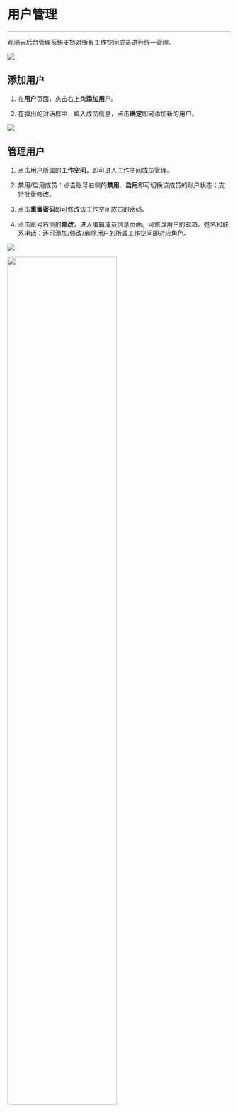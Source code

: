 # 用户管理
---


观测云后台管理系统支持对所有工作空间成员进行统一管理。

![](img/17.deployment_1.png)

## 添加用户

1. 在**用户**页面，点击右上角**添加用户**。

2. 在弹出的对话框中，填入成员信息，点击**确定**即可添加新的用户。

![](img/17.deployment_2.png)

## 管理用户

1. 点击用户所属的**工作空间**，即可进入工作空间成员管理。


2. 禁用/启用成员：点击账号右侧的**禁用**、**启用**即可切换该成员的账户状态；支持批量修改。


3. 点击**重置密码**即可修改该工作空间成员的密码。


4. 点击账号右侧的**修改**，进入编辑成员信息页面。可修改用户的邮箱、姓名和联系电话；还可添加/修改/删除用户的所属工作空间即对应角色。

![](img/17.deployment_6.png)

<img src="../img/user-role.png" width="70%" >